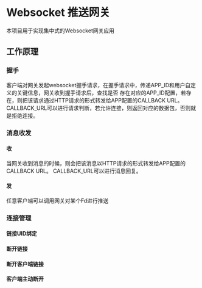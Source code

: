 # Websocket 推送网关

本项目用于实现集中式的Websocket网关应用

## 工作原理

### 握手
客户端对网关发起websocket握手请求，在握手请求中，传递APP_ID和用户自定义的关键信息，网关收到握手请求后，查找是否
存在对应的APP_ID配置，若存在，则把该请求通过HTTP请求的形式转发给APP配置的CALLBACK URL。
CALLBACK_URL可以进行请求判断，若允许连接，则返回对应的数据包，否则就是拒绝连接。

### 消息收发

#### 收
当网关收到消息的时候，则会把该消息以HTTP请求的形式转发给APP配置的CALLBACK URL。
CALLBACK_URL可以进行消息回复。

#### 发

任意客户端可以调用网关对某个Fd进行推送

### 连接管理

#### 链接UID绑定

#### 断开链接

#### 断开客户端链接

#### 客户端主动断开

